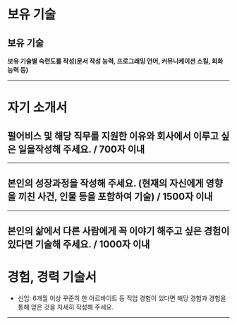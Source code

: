 # 보유 기술
## 보유 기술
**보유 기술별 숙련도를 작성(문서 작성 능력, 프로그래밍 언어, 커뮤니케이션 스킬, 회화 능력 등)**
___
# 자기 소개서
## 펄어비스 및 해당 직무를 지원한 이유와 회사에서 이루고 싶은 일을작성해 주세요. / 700자 이내

___
## 본인의 성장과정을 작성해 주세요. (현재의 자신에게 영향을 끼친 사건, 인물 등을 포함하여 기술) / 1500자 이내

___
## 본인의 삶에서 다른 사람에게 꼭 이야기 해주고 싶은 경험이 있다면 기술해 주세요. / 1000자 이내

# 경험, 경력 기술서
 - 신입: 6개월 이상 꾸준히 한 아르바이트 등 직업 경험이 있다면 해당 경험과 경험을 통해 얻은 것을 자세히 작성해 주세요.

___
